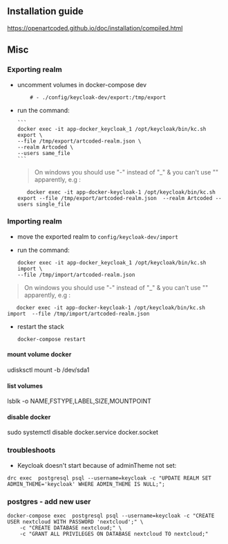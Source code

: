 ## Installation guide

https://openartcoded.github.io/doc/installation/compiled.html

## Misc

### Exporting realm

- uncomment volumes in docker-compose dev
  ```
      # - ./config/keycloak-dev/export:/tmp/export
  ```
- run the command:

      ```
      docker exec -it app-docker_keycloak_1 /opt/keycloak/bin/kc.sh export \
      --file /tmp/export/artcoded-realm.json \
      --realm Artcoded \
      --users same_file
      ```

  > On windows you should use "-" instead of "\_" & you can't use "\" apparently, e.g :

  ```
     docker exec -it app-docker-keycloak-1 /opt/keycloak/bin/kc.sh export --file /tmp/export/artcoded-realm.json  --realm Artcoded --users single_file
  ```

### Importing realm

- move the exported realm to `config/keycloak-dev/import`

- run the command:

  ```
  docker exec -it app-docker_keycloak_1 /opt/keycloak/bin/kc.sh import \
  --file /tmp/import/artcoded-realm.json
  ```

> On windows you should use "-" instead of "\_" & you can't use "\" apparently, e.g :

       docker exec -it app-docker-keycloak-1 /opt/keycloak/bin/kc.sh import  --file /tmp/import/artcoded-realm.json

- restart the stack
  ```
  docker-compose restart
  ```

#### mount volume docker

udisksctl mount -b /dev/sda1

#### list volumes

lsblk -o NAME,FSTYPE,LABEL,SIZE,MOUNTPOINT

#### disable docker

sudo systemctl disable docker.service docker.socket

### troubleshoots

- Keycloak doesn't start because of adminTheme not set:

```
drc exec  postgresql psql --username=keycloak -c "UPDATE REALM SET ADMIN_THEME='keycloak' WHERE ADMIN_THEME IS NULL;";
```

### postgres - add new user

```
docker-compose exec  postgresql psql --username=keycloak -c "CREATE USER nextcloud WITH PASSWORD 'nextcloud';" \
    -c "CREATE DATABASE nextcloud;" \
    -c "GRANT ALL PRIVILEGES ON DATABASE nextcloud TO nextcloud;"
```
